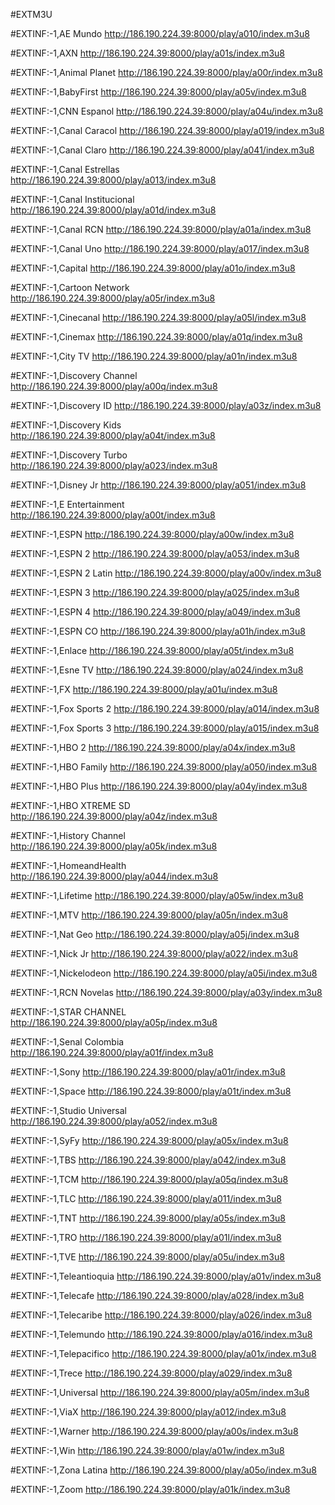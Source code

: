#EXTM3U

#EXTINF:-1,AE Mundo
http://186.190.224.39:8000/play/a010/index.m3u8

#EXTINF:-1,AXN
http://186.190.224.39:8000/play/a01s/index.m3u8

#EXTINF:-1,Animal Planet
http://186.190.224.39:8000/play/a00r/index.m3u8

#EXTINF:-1,BabyFirst
http://186.190.224.39:8000/play/a05v/index.m3u8

#EXTINF:-1,CNN Espanol
http://186.190.224.39:8000/play/a04u/index.m3u8

#EXTINF:-1,Canal Caracol
http://186.190.224.39:8000/play/a019/index.m3u8

#EXTINF:-1,Canal Claro
http://186.190.224.39:8000/play/a041/index.m3u8

#EXTINF:-1,Canal Estrellas
http://186.190.224.39:8000/play/a013/index.m3u8

#EXTINF:-1,Canal Institucional
http://186.190.224.39:8000/play/a01d/index.m3u8

#EXTINF:-1,Canal RCN
http://186.190.224.39:8000/play/a01a/index.m3u8

#EXTINF:-1,Canal Uno
http://186.190.224.39:8000/play/a017/index.m3u8

#EXTINF:-1,Capital
http://186.190.224.39:8000/play/a01o/index.m3u8

#EXTINF:-1,Cartoon Network
http://186.190.224.39:8000/play/a05r/index.m3u8

#EXTINF:-1,Cinecanal
http://186.190.224.39:8000/play/a05l/index.m3u8

#EXTINF:-1,Cinemax
http://186.190.224.39:8000/play/a01q/index.m3u8

#EXTINF:-1,City TV
http://186.190.224.39:8000/play/a01n/index.m3u8

#EXTINF:-1,Discovery Channel
http://186.190.224.39:8000/play/a00q/index.m3u8

#EXTINF:-1,Discovery ID
http://186.190.224.39:8000/play/a03z/index.m3u8

#EXTINF:-1,Discovery Kids
http://186.190.224.39:8000/play/a04t/index.m3u8

#EXTINF:-1,Discovery Turbo
http://186.190.224.39:8000/play/a023/index.m3u8

#EXTINF:-1,Disney Jr
http://186.190.224.39:8000/play/a051/index.m3u8

#EXTINF:-1,E Entertainment
http://186.190.224.39:8000/play/a00t/index.m3u8

#EXTINF:-1,ESPN
http://186.190.224.39:8000/play/a00w/index.m3u8

#EXTINF:-1,ESPN 2
http://186.190.224.39:8000/play/a053/index.m3u8

#EXTINF:-1,ESPN 2 Latin
http://186.190.224.39:8000/play/a00v/index.m3u8

#EXTINF:-1,ESPN 3
http://186.190.224.39:8000/play/a025/index.m3u8

#EXTINF:-1,ESPN 4
http://186.190.224.39:8000/play/a049/index.m3u8

#EXTINF:-1,ESPN CO
http://186.190.224.39:8000/play/a01h/index.m3u8

#EXTINF:-1,Enlace
http://186.190.224.39:8000/play/a05t/index.m3u8

#EXTINF:-1,Esne TV
http://186.190.224.39:8000/play/a024/index.m3u8

#EXTINF:-1,FX
http://186.190.224.39:8000/play/a01u/index.m3u8

#EXTINF:-1,Fox Sports 2
http://186.190.224.39:8000/play/a014/index.m3u8

#EXTINF:-1,Fox Sports 3
http://186.190.224.39:8000/play/a015/index.m3u8

#EXTINF:-1,HBO 2
http://186.190.224.39:8000/play/a04x/index.m3u8

#EXTINF:-1,HBO Family
http://186.190.224.39:8000/play/a050/index.m3u8

#EXTINF:-1,HBO Plus
http://186.190.224.39:8000/play/a04y/index.m3u8

#EXTINF:-1,HBO XTREME SD
http://186.190.224.39:8000/play/a04z/index.m3u8

#EXTINF:-1,History Channel
http://186.190.224.39:8000/play/a05k/index.m3u8

#EXTINF:-1,HomeandHealth
http://186.190.224.39:8000/play/a044/index.m3u8

#EXTINF:-1,Lifetime
http://186.190.224.39:8000/play/a05w/index.m3u8

#EXTINF:-1,MTV
http://186.190.224.39:8000/play/a05n/index.m3u8

#EXTINF:-1,Nat Geo
http://186.190.224.39:8000/play/a05j/index.m3u8

#EXTINF:-1,Nick Jr
http://186.190.224.39:8000/play/a022/index.m3u8

#EXTINF:-1,Nickelodeon
http://186.190.224.39:8000/play/a05i/index.m3u8

#EXTINF:-1,RCN Novelas
http://186.190.224.39:8000/play/a03y/index.m3u8

#EXTINF:-1,STAR CHANNEL
http://186.190.224.39:8000/play/a05p/index.m3u8

#EXTINF:-1,Senal Colombia
http://186.190.224.39:8000/play/a01f/index.m3u8

#EXTINF:-1,Sony
http://186.190.224.39:8000/play/a01r/index.m3u8

#EXTINF:-1,Space
http://186.190.224.39:8000/play/a01t/index.m3u8

#EXTINF:-1,Studio Universal
http://186.190.224.39:8000/play/a052/index.m3u8

#EXTINF:-1,SyFy
http://186.190.224.39:8000/play/a05x/index.m3u8

#EXTINF:-1,TBS
http://186.190.224.39:8000/play/a042/index.m3u8

#EXTINF:-1,TCM
http://186.190.224.39:8000/play/a05q/index.m3u8

#EXTINF:-1,TLC
http://186.190.224.39:8000/play/a011/index.m3u8

#EXTINF:-1,TNT
http://186.190.224.39:8000/play/a05s/index.m3u8

#EXTINF:-1,TRO
http://186.190.224.39:8000/play/a01l/index.m3u8

#EXTINF:-1,TVE
http://186.190.224.39:8000/play/a05u/index.m3u8

#EXTINF:-1,Teleantioquia
http://186.190.224.39:8000/play/a01v/index.m3u8

#EXTINF:-1,Telecafe
http://186.190.224.39:8000/play/a028/index.m3u8

#EXTINF:-1,Telecaribe
http://186.190.224.39:8000/play/a026/index.m3u8

#EXTINF:-1,Telemundo
http://186.190.224.39:8000/play/a016/index.m3u8

#EXTINF:-1,Telepacifico
http://186.190.224.39:8000/play/a01x/index.m3u8

#EXTINF:-1,Trece
http://186.190.224.39:8000/play/a029/index.m3u8

#EXTINF:-1,Universal
http://186.190.224.39:8000/play/a05m/index.m3u8

#EXTINF:-1,ViaX
http://186.190.224.39:8000/play/a012/index.m3u8

#EXTINF:-1,Warner
http://186.190.224.39:8000/play/a00s/index.m3u8

#EXTINF:-1,Win
http://186.190.224.39:8000/play/a01w/index.m3u8

#EXTINF:-1,Zona Latina
http://186.190.224.39:8000/play/a05o/index.m3u8

#EXTINF:-1,Zoom
http://186.190.224.39:8000/play/a01k/index.m3u8
